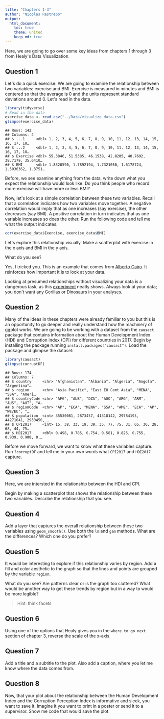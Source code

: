 ```yaml
---
title: "Chapters 1-3"
author: "Nicolas Restrepo"
output: 
  html_document: 
    toc: true
    theme: united
    keep_md: true
---
```




Here, we are going to go over some key ideas from chapters 1 through 3 from Healy's Data Visualization. 

## Question 1 

Let's do a quick exercise. We are going to examine the relationship between two variables: exercise and BMI. Exercise is measured in minutes and BMI is centered so that the average is 0 and the units represent standard deviations around 0. Let's read in the data. 


```r
library(tidyverse)
# Read in the data 
exercise_data <- read_csv("../Data/visualize_data.csv")
glimpse(exercise_data)
```

```
## Rows: 142
## Columns: 4
## $ ...1     <dbl> 1, 2, 3, 4, 5, 6, 7, 8, 9, 10, 11, 12, 13, 14, 15, 16, 17, 18…
## $ ...2     <dbl> 1, 2, 3, 4, 5, 6, 7, 8, 9, 10, 11, 12, 13, 14, 15, 16, 17, 18…
## $ Exercise <dbl> 55.3846, 51.5385, 46.1538, 42.8205, 40.7692, 38.7179, 35.6410…
## $ BMI      <dbl> 1.8320590, 1.7892194, 1.7321050, 1.6178724, 1.5036362, 1.3751…
```
Before, we see examine anything from the data, write down what you expect the relationship would look like. Do you think people who record more exercise will have more or less BMI? 

Now, let's look at a simple correlation between these two variables. Recall that a correlation indicates how two variables move together. A negative correlation would imply that as one increases (say exercise), the other decreases (say BMI). A positive correlation in turn indicates that as one variable increases so does the other. Run the following code and tell me what the output indicates.  


```r
cor(exercise_data$Exercise, exercise_data$BMI)
```

Let's explore this relationship visually. Make a scatterplot with exercise in the x axis and BMI in the y axis. 

What do you see? 

Yes, I tricked you. This is an example that comes from [Alberto Cairo](https://twitter.com/AlbertoCairo). It reinforces how important it is to look at your data.

Looking at presumed relationships without visualizing your data is a dangerous task, as this [experiment](https://genomebiology.biomedcentral.com/articles/10.1186/s13059-020-02133-w#article-info) neatly shows. Always look at your data; you don't want any Gorillas or Dinosaurs in your analyses. 

## Question 2 

Many of the ideas in these chapters were already familiar to you but this is an opportunity to go deeper and really understand how the machinery of ggplot works. We are going to be working with a dataset from the `causact` package that contains information about the Human Development Index (HDI) and Corruption Index (CPI) for different countries in 2017. Begin by installing the package running `install.packages("causact")`. Load the package and glimpse the dataset: 


```r
library(causact)
glimpse(corruptDF)
```

```
## Rows: 174
## Columns: 7
## $ country     <chr> "Afghanistan", "Albania", "Algeria", "Angola", "Argentina"…
## $ region      <chr> "Asia Pacific", "East EU Cemt Asia", "MENA", "SSA", "Ameri…
## $ countryCode <chr> "AFG", "ALB", "DZA", "AGO", "ARG", "ARM", "AUS", "AUT", "A…
## $ regionCode  <chr> "AP", "ECA", "MENA", "SSA", "AME", "ECA", "AP", "WE/EU", "…
## $ population  <int> 35530081, 2873457, 41318142, 29784193, 44271041, 2930450, …
## $ CPI2017     <int> 15, 38, 33, 19, 39, 35, 77, 75, 31, 65, 36, 28, 68, 44, 75…
## $ HDI2017     <dbl> 0.498, 0.785, 0.754, 0.581, 0.825, 0.755, 0.939, 0.908, 0.…
```

Before we move forward, we want to know what these variables capture. Run `?corruptDF` and tell me in your own words what `CPI2017` and `HDI2017` capture.

## Question 3 

Here, we are intersted  in the relationship between the HDI and CPI. 

Begin by making a scatterplot that shows the relationship between these two variables. Describe the relationship that you see. 

## Question 4 

Add a layer that captures the overall relationship between these two variables using `geom_smooth()`. Use both the `lm` and `gam` methods. What are the differences? Which one do you prefer? 

## Question 5 

It would be interesting to explore if this relationship varies by region. Add a fill and color aesthetic to the graph so that the lines and points are grouped by the variable `region`. 

What do you see? Are patterns clear or is the graph too cluttered? What would be another way to get these trends by region but in a way to would be more legible? 

> Hint: think facets

## Question 6 

Using one of the options that Healy gives you in the `where to go next` section of chapter 3, reverse the scale of the x-axis. 

## Question 7 

Add a title and a subtitle to the plot. Also add a caption, where you let me know where the data comes from. 

## Question 8 

Now, that your plot about the relationship between the Human Development Index and the Corruption Perception Index is informative and sleek, you want to save it. Imagine it you want to print in a poster or send it to a supervisor. Show me code that would save the plot. 

